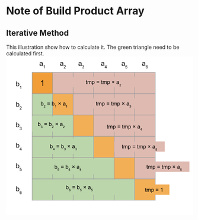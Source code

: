 # Note of Build Product Array
## Iterative Method
This illustration show how to calculate it. The green triangle need to be calculated first.
![Build_Product_Array.png](Build_Product_Array.png)